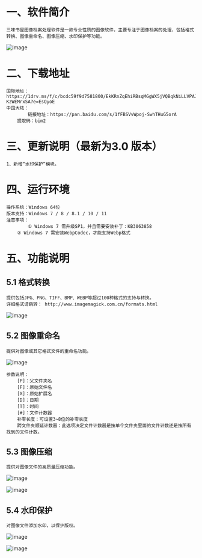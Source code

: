 # 一、软件简介
    三味书屋图像档案处理软件是一款专业性质的图像软件，主要专注于图像档案的处理，包括格式转换、图像重命名、图像压缩、水印保护等功能。
![image](https://github.com/user-attachments/assets/451c3671-6f22-456f-a304-8124fd492314)


# 二、下载地址
    国际地址：https://1drv.ms/f/c/bcdc59f9d7581800/EkKRnZqEhiRBsqMGgWX5jVQBqkNiLLVPAJWK-KzWEMrxSA?e=EsQyoE
    中国大陆：
		    链接地址：https://pan.baidu.com/s/1fFBSVvWpoj-SwhTHuG5orA 
        提取码：bim2

# 三、更新说明（最新为3.0 版本）
    1、新增“水印保护”模块。

# 四、运行环境
    操作系统：Windows 64位
    版本支持：Windows 7 / 8 / 8.1 / 10 / 11
    注意事项：
		    ① Windows 7 需升级SP1，并且需要安装补丁：KB3063858
        ② Windows 7 需安装WebpCodec，才能支持Webp格式

# 五、功能说明

## 5.1 格式转换
    提供包括JPG、PNG、TIFF、BMP、WEBP等超过100种格式的支持与转换。
    详细格式请跳转： http://www.imagemagick.com.cn/formats.html
![image](https://github.com/user-attachments/assets/2a1e99fc-17fc-488b-8323-f4b2ce29d413)

## 5.2 图像重命名
    提供对图像或其它格式文件的重命名功能。
![image](https://github.com/user-attachments/assets/aaf58fbe-cb9d-4dd5-96ce-c70ad16c93a3)

    参数说明：
        [P]：父文件夹名
        [F]：原始文件名
        [X]：原始扩展名
        [D]：日期
        [T]：时间
        [#]：文件计数器
        补零长度：可设置3~8位的补零长度
        跨文件夹顺延计数器：此选项决定文件计数器是按单个文件夹里面的文件计数还是按所有找到的文件计数。


## 5.3 图像压缩
    提供对图像文件的高质量压缩功能。
![image](https://github.com/user-attachments/assets/3e7e594b-7044-4a5c-a8d6-ef309680e2e6)

![image](https://github.com/user-attachments/assets/a7474e24-6530-4dc7-bf61-d15672ad6932)

## 5.4 水印保护
    对图像文件添加水印，以保护版权。
![image](https://github.com/user-attachments/assets/cb78a622-2715-4955-a9e7-bba0f5fb89a0)

![image](https://github.com/user-attachments/assets/434f36e9-d873-49f9-8aa0-bfe16ce6f826)




